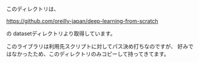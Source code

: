 このディレクトリは、

https://github.com/oreilly-japan/deep-learning-from-scratch

の datasetディレクトリより取得しています。

このライブラリは利用先スクリプトに対してパス決め打ちなのですが、
好みではなかったため、このディレクトリのみコピーして持ってきてます。

